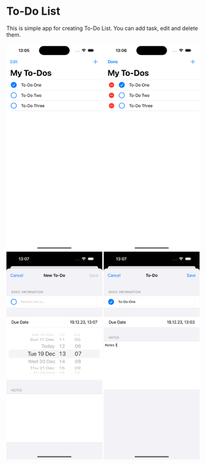 #  To-Do List

This is simple app for creating To-Do List. You can add task, edit and delete them.

<img src="Images/MainScreenViewMode.png" alt="Main Screen View Mode" width="250" />
<img src="Images/MainScreenEditMode.png" alt="Main Screen Edit Mode" width="250" />
<img src="Images/CreateTask.png" alt="Create Task Screen" width="250" />
<img src="Images/EditTask.png" alt="Edit Task Screen" width="250" />
